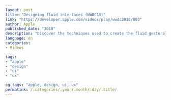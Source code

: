 ```yaml
---
layout: post
title: "Designing fluid interfaces (WWDC18)"
link: "https://developer.apple.com/videos/play/wwdc2018/803"
author: Apple
published_date: "2018"
description: "Discover the techniques used to create the fluid gestural interface of iPhone X. Learn how to design with gestures and motion that feel intuitive and natural, making your app a delight to use."
language: en
categories:
- Vidéos

tags:
- "apple"
- "design"
- "ui"
- "ux"

og-tags: "apple, design, ui, ux"
permalink: /:categories/:year/:month/:day/:title/
---
```

